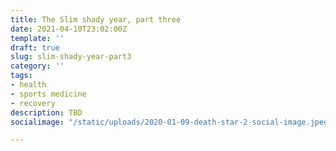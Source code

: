 ```yaml
---
title: The Slim shady year, part three
date: 2021-04-10T23:02:00Z
template: ''
draft: true
slug: slim-shady-year-part3
category: ''
tags:
- health
- sports medicine
- recovery
description: TBD
socialimage: "/static/uploads/2020-01-09-death-star-2-social-image.jpeg"

---
```

